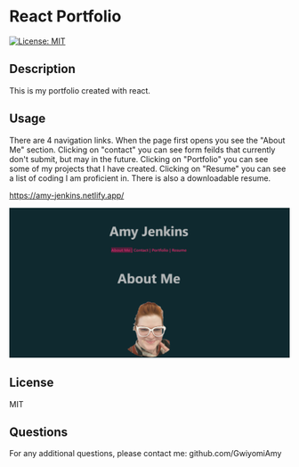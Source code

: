 
   # React Portfolio
   [![License: MIT](https://img.shields.io/badge/License-MIT-yellow.svg)](https://opensource.org/licenses/MIT)

   ## Description
   
   This is my portfolio created with react.   
   
   ## Usage
   
   There are 4 navigation links. When the page first opens you see the "About Me" section. Clicking on "contact" you can see form feilds that currently don't submit, but may in the future. Clicking on "Portfolio" you can see some of my projects that I have created. Clicking on "Resume" you can see a list of coding I am proficient in. There is also a downloadable resume. 

   https://amy-jenkins.netlify.app/

   ![Portfolio](./assets/screenshot.png)
   
   ## License
   
   MIT

   ## Questions

   For any additional questions, please contact me:
   github.com/GwiyomiAmy
   
   